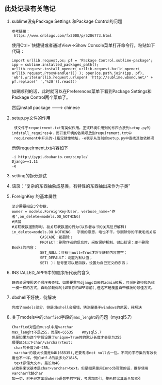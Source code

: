 ## 此处记录有关笔记

1. sublime没有Package Settings 和Package Control的问题

   ```
   参考链接：
   	https://www.cnblogs.com/fx2008/p/5286773.html
   ```

   使用Ctrl+`快捷键或者通过View->Show Console菜单打开命令行，粘贴如下代码：

   ```
   import urllib.request,os; pf = 'Package Control.sublime-package'; ipp = sublime.installed_packages_path(); urllib.request.install_opener( urllib.request.build_opener( urllib.request.ProxyHandler()) ); open(os.path.join(ipp, pf), 'wb').write(urllib.request.urlopen( 'http://sublime.wbond.net/' + pf.replace(' ','%20')).read())
   ```

   如果顺利的话，此时就可以在Preferences菜单下看到Package Settings和Package Control两个菜单了。

   然后install package   --->  chinese
   
2. setup.py文件的作用

   ```
   	该文件于requeirment.txt有类似作用。正式环境中用到的东西会放到setup.py的indstall_requires中，而开发环境的依赖项放到requirement.txt中
   	requirement中开头的-i指定镜像地址，-e表示从当前的setup.py中查找其他依赖项
   
   ```

   示例requeirment.txt内容如下

   ```txt
   -i http://pypi.doubanio.com/simple/
   Django~=1.11
   -e
   ```

3. setting的拆分测试

4. 语录：“复杂的东西抽象成基类，有特性的东西抽出来作为子类”

5. ForeignKey 的基本属性

   ```
   至少需要指定3个参数，
   owner = models.ForeignKey(User, verbose_name='作者',on_delete=models.DO_NOTHING)
   #拓展
   #关联表数据删除时，被关联表数据的行为(以作者与书的关系进行解释)
   in_delete=models.DO_NOTHING   字面的意思，啥也不干，你删除你的干我毛线关系
   				CASCADE：都删除；
   				PROTECT：删除作者的信息时，采取保护机制，抛出错误：即不删除Books的内容；
   				SET_NULL：只有当null=True才将关联的内容置空；
   				SET_DEFAULT：设置为默认值；
   				SET( )：括号里可以是函数，设置为自己定义的东西；
   
   ```

6. INSTALLED_APPS中的顺序所代表的含义

   ```
   静态资源按照这个顺序去查找，如果要重写django自带的admin模板，可采用路径和名称一模一样的方式，自动加载你的(如果你的APP靠前),但这不是覆盖自带模板的最佳方式。
   ```

7. dbshell不好使，待解决

   ```
   完成了models部分，但是dbshell会报错，猜测是基于windows的原因，待解决
   ```

8. 关于models中的`Charfied`字段的`max_lenght`的问题（mysql5.7）

   ```
   Charfied对应的musql中是varchar
   max_lenght不是255，而是0~65535    #mysql5.7
   但是如果为这个字段设置了unique=True时的默认长度才会变为255
   顺便区分以下char/varchar/text:
   	char的长度为0~255，
   	varchar的最大长度是64K(65535),还要考虑not null占一位。不同的字符集的有效长度也不一样。例如utf-8的最多为21845。
   	text存储大文本，最长为4G
   从效率来说基本是char>varchar>text。但是如果使用Innodb引擎的话，推荐使用varchar代替char
   加一句，对于经常出现where语句中的字段，考虑加索引，整形的尤其适合加索引
   ```

   

   